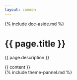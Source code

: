 ```yaml
---
layout: common
---
```

<!-- markdownlint-disable -->
<div id="doc" class="grid-edge">
  {% include doc-aside.md %}
  <main id="doc-container" class="col-auto pt-medium pb-large px-medium p-large-m">
    <h1 class="page-title mt-large mt-small-m">{{ page.title }}</h1>
    <p class="p3 page-sub-title">{{ page.description }}</p>
    {{ content }}
  </main>
  <nav id="doc-sub-nav" class="nav-aside col-auto zi-normal d-none d-block-l pr-large pl-medium pb-medium bc-none bi-none">
    <div class="nav-items m-none">
    </div>
  </nav>
  {% include theme-pannel.md %}
</div>